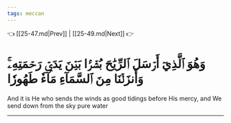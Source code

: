 ```yaml
---
tags: meccan
---
```


👈 [[25-47.md|Prev]] | [[25-49.md|Next]] 👉

# وَهُوَ ٱلَّذِيٓ أَرۡسَلَ ٱلرِّيَٰحَ بُشۡرَۢا بَيۡنَ يَدَيۡ رَحۡمَتِهِۦۚ وَأَنزَلۡنَا مِنَ ٱلسَّمَآءِ مَآءٗ طَهُورٗا

And it is He who sends the winds as good tidings before His mercy, and We send down from the sky pure water

---

